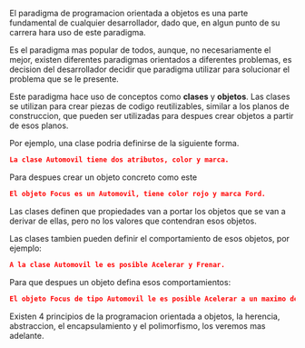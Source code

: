 El paradigma de programacion orientada a objetos es una parte fundamental de cualquier desarrollador, dado que, en algun punto de su carrera hara uso de este paradigma.

Es el paradigma mas popular de todos, aunque, no necesariamente el mejor, existen diferentes paradigmas orientados a diferentes problemas, es decision del desarrollador decidir que paradigma utilizar para solucionar el problema que se le presente.

Este paradigma hace uso de conceptos como **clases** y **objetos**. Las clases se utilizan para crear piezas de codigo reutilizables, similar a los planos de construccion, que pueden ser utilizadas para despues crear objetos a partir de esos planos.

Por ejemplo, una clase podria definirse de la siguiente forma.

```json
La clase Automovil tiene dos atributos, color y marca.
```

Para despues crear un objeto concreto como este

```json
El objeto Focus es un Automovil, tiene color rojo y marca Ford.
```

Las clases definen que propiedades van a portar los objetos que se van a derivar de ellas, pero no los valores que contendran esos objetos.

Las clases tambien pueden definir el comportamiento de esos objetos, por ejemplo:

```json
A la clase Automovil le es posible Acelerar y Frenar.
```

Para que despues un objeto defina esos comportamientos:

```json
El objeto Focus de tipo Automovil le es posible Acelerar a un maximo de 120 km/h y Frenar dependiendo de la velocidad alcanzada.
```

Existen 4 principios de la programacion orientada a objetos, la herencia, abstraccion, el encapsulamiento y el polimorfismo, los veremos mas adelante.